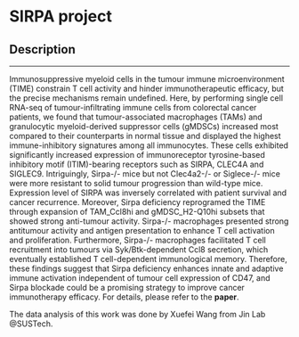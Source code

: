 # SIRPA project

## Description
----------------
Immunosuppressive myeloid cells in the tumour immune microenvironment (TIME) constrain T cell activity and hinder immunotherapeutic efficacy, but the precise mechanisms remain undefined. Here, by performing single cell RNA-seq of tumour-infiltrating immune cells from colorectal cancer patients, we found that tumour-associated macrophages (TAMs) and granulocytic myeloid-derived suppressor cells (gMDSCs) increased most compared to their counterparts in normal tissue and displayed the highest immune-inhibitory signatures among all immunocytes. These cells exhibited significantly increased expression of immunoreceptor tyrosine-based inhibitory motif (ITIM)-bearing receptors such as SIRPA, CLEC4A and SIGLEC9. Intriguingly, Sirpa-/- mice but not Clec4a2-/- or Siglece-/- mice were more resistant to solid tumour progression than wild-type mice. Expression level of SIRPA was inversely correlated with patient survival and cancer recurrence. Moreover, Sirpa deficiency reprogramed the TIME through expansion of TAM_Ccl8hi and gMDSC_H2-Q10hi subsets that showed strong anti-tumour activity. Sirpa-/- macrophages presented strong antitumour activity and antigen presentation to enhance T cell activation and proliferation. Furthermore, Sirpa-/- macrophages facilitated T cell recruitment into tumours via Syk/Btk-dependent Ccl8 secretion, which eventually established T cell-dependent immunological memory. Therefore, these findings suggest that Sirpa deficiency enhances innate and adaptive immune activation independent of tumour cell expression of CD47, and Sirpa blockade could be a promising strategy to improve cancer immunotherapy efficacy.
For details, please refer to the **paper**.

The data analysis of this work was done by Xuefei Wang from Jin Lab @SUSTech.

